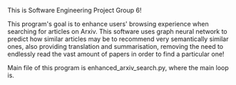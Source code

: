 This is Software Engineering Project Group 6!

This program's goal is to enhance users' browsing experience when searching for articles on Arxiv. This software
uses graph neural network to predict how similar articles may be to recommend very semantically similar ones, also
providing translation and summarisation, removing the need to endlessly read the vast amount of papers in order to
find a particular one!

Main file of this program is enhanced_arxiv_search.py, where the main loop is.